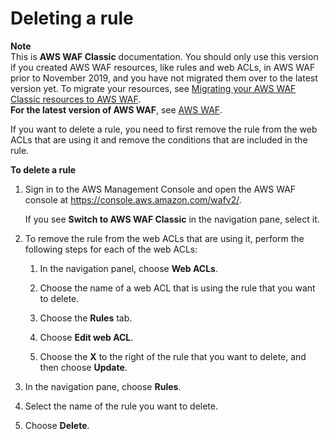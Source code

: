 # Deleting a rule<a name="classic-web-acl-rules-deleting"></a>

**Note**  
This is **AWS WAF Classic** documentation\. You should only use this version if you created AWS WAF resources, like rules and web ACLs, in AWS WAF prior to November 2019, and you have not migrated them over to the latest version yet\. To migrate your resources, see [Migrating your AWS WAF Classic resources to AWS WAF](waf-migrating-from-classic.md)\.  
**For the latest version of AWS WAF**, see [AWS WAF](waf-chapter.md)\. 

If you want to delete a rule, you need to first remove the rule from the web ACLs that are using it and remove the conditions that are included in the rule\.<a name="classic-web-acl-rules-deleting-procedure"></a>

**To delete a rule**

1. Sign in to the AWS Management Console and open the AWS WAF console at [https://console\.aws\.amazon\.com/wafv2/](https://console.aws.amazon.com/wafv2/)\. 

   If you see **Switch to AWS WAF Classic** in the navigation pane, select it\.

1. To remove the rule from the web ACLs that are using it, perform the following steps for each of the web ACLs:

   1. In the navigation panel, choose **Web ACLs**\.

   1. Choose the name of a web ACL that is using the rule that you want to delete\.

   1. Choose the **Rules** tab\.

   1. Choose **Edit web ACL**\.

   1. Choose the **X** to the right of the rule that you want to delete, and then choose **Update**\.

1. In the navigation pane, choose **Rules**\.

1. Select the name of the rule you want to delete\.

1. Choose **Delete**\.

